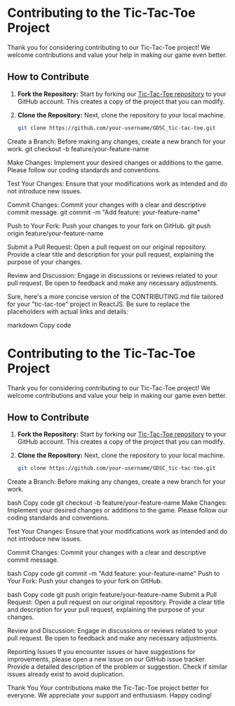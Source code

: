 # Contributing to the Tic-Tac-Toe Project

Thank you for considering contributing to our Tic-Tac-Toe project! We welcome contributions and value your help in making our game even better.

## How to Contribute

1. **Fork the Repository:** Start by forking our [Tic-Tac-Toe repository](https://github.com/pccoe-acm-hacktoberfest-2023/GDSC_tic-tac-toe) to your GitHub account. This creates a copy of the project that you can modify.

2. **Clone the Repository:** Next, clone the repository to your local machine.

   ```bash
   git clone https://github.com/your-username/GDSC_tic-tac-toe.git

Create a Branch: Before making any changes, create a new branch for your work.
git checkout -b feature/your-feature-name

Make Changes: Implement your desired changes or additions to the game. Please follow our coding standards and conventions.

Test Your Changes: Ensure that your modifications work as intended and do not introduce new issues.

Commit Changes: Commit your changes with a clear and descriptive commit message.
git commit -m "Add feature: your-feature-name"

Push to Your Fork: Push your changes to your fork on GitHub.
git push origin feature/your-feature-name

Submit a Pull Request: Open a pull request on our original repository. Provide a clear title and description for your pull request, explaining the purpose of your changes.

Review and Discussion: Engage in discussions or reviews related to your pull request. Be open to feedback and make any necessary adjustments.


Sure, here's a more concise version of the CONTRIBUTING.md file tailored for your "tic-tac-toe" project in ReactJS. Be sure to replace the placeholders with actual links and details:

markdown
Copy code
# Contributing to the Tic-Tac-Toe Project

Thank you for considering contributing to our Tic-Tac-Toe project! We welcome contributions and value your help in making our game even better.

## How to Contribute

1. **Fork the Repository:** Start by forking our [Tic-Tac-Toe repository](https://github.com/pccoe-acm-hacktoberfest-2023/GDSC_tic-tac-toe) to your GitHub account. This creates a copy of the project that you can modify.

2. **Clone the Repository:** Next, clone the repository to your local machine.

   ```bash
   git clone https://github.com/your-username/GDSC_tic-tac-toe.git
Create a Branch: Before making any changes, create a new branch for your work.

bash
Copy code
git checkout -b feature/your-feature-name
Make Changes: Implement your desired changes or additions to the game. Please follow our coding standards and conventions.

Test Your Changes: Ensure that your modifications work as intended and do not introduce new issues.

Commit Changes: Commit your changes with a clear and descriptive commit message.

bash
Copy code
git commit -m "Add feature: your-feature-name"
Push to Your Fork: Push your changes to your fork on GitHub.

bash
Copy code
git push origin feature/your-feature-name
Submit a Pull Request: Open a pull request on our original repository. Provide a clear title and description for your pull request, explaining the purpose of your changes.

Review and Discussion: Engage in discussions or reviews related to your pull request. Be open to feedback and make any necessary adjustments.

Reporting Issues
If you encounter issues or have suggestions for improvements, please open a new issue on our GitHub issue tracker. Provide a detailed description of the problem or suggestion. Check if similar issues already exist to avoid duplication.

Thank You
Your contributions make the Tic-Tac-Toe project better for everyone. We appreciate your support and enthusiasm. Happy coding!





